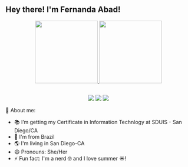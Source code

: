 ## Hey there! I'm Fernanda Abad!

<div align="center">
  <a href="https://github.com/feabad">
  <img height="170em" src="https://github-readme-stats.vercel.app/api?username=feabad&show_icons=true&theme=dracula&include_all_commits=true&count_private=true"/>
  <img height="170em" src="https://github-readme-stats.vercel.app/api/top-langs/?username=feabad&layout=compact&langs_count=7&theme=dracula"/>
</div>

  ##
  
  <div align="center"> 
  <a href="https://instagram.com/fe.abad" target="_blank"><img src="https://img.shields.io/badge/-Instagram-%23E4405F?style=for-the-badge&logo=instagram&logoColor=white" target="_blank"></a>
 	<a href = "mailto:fe_sanchez@icloud.com"><img src="https://img.shields.io/badge/-Gmail-%23333?style=for-the-badge&logo=gmail&logoColor=white" target="_blank"></a>
  <a href="https://www.linkedin.com/in/fernanda-sanchez-abad/" target="_blank"><img src="https://img.shields.io/badge/-LinkedIn-%230077B5?style=for-the-badge&logo=linkedin&logoColor=white" target="_blank"></a> 
  </div>

  
  🔎 About me:
  
- 📚 I’m getting my Certificate in Information Technlogy at SDUIS - San Diego/CA
- 🏡 I'm from Brazil
- 🌎 I'm living in San Diego-CA
- 😄 Pronouns: She/Her
- ⚡ Fun fact: I'm a nerd 🤓 and I love summer ☀️!

